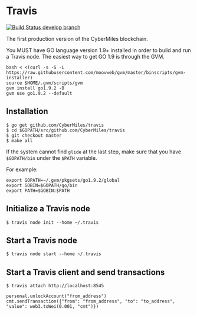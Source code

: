 # Travis
[![Build Status develop branch](https://travis-ci.org/CyberMiles/travis.svg?branch=develop)](https://travis-ci.org/CyberMiles/travis)

The first production version of the CyberMiles blockchain.

You MUST have GO language version 1.9+ installed in order to build and run a Travis node. The easiest way to get GO 1.9 is through the GVM.

```shell
bash < <(curl -s -S -L https://raw.githubusercontent.com/moovweb/gvm/master/binscripts/gvm-installer)
source $HOME/.gvm/scripts/gvm
gvm install go1.9.2 -B
gvm use go1.9.2 --default
```

## Installation

```shell
$ go get github.com/CyberMiles/travis
$ cd $GOPATH/src/github.com/CyberMiles/travis
$ git checkout master
$ make all
```

If the system cannot find `glide` at the last step, make sure that you have `$GOPATH/bin` under the `$PATH` variable.

For example:

```
export GOPATH=~/.gvm/pkgsets/go1.9.2/global
export GOBIN=$GOPATH/go/bin
export PATH=$GOBIN:$PATH
```

## Initialize a Travis node

```
$ travis node init --home ~/.travis
```

## Start a Travis node

```
$ travis node start --home ~/.travis
```

## Start a Travis client and send transactions

```
$ travis attach http://localhost:8545
```

```
personal.unlockAccount("from_address")
cmt.sendTransaction({"from": "from_address", "to": "to_address", "value": web3.toWei(0.001, "cmt")})
```
